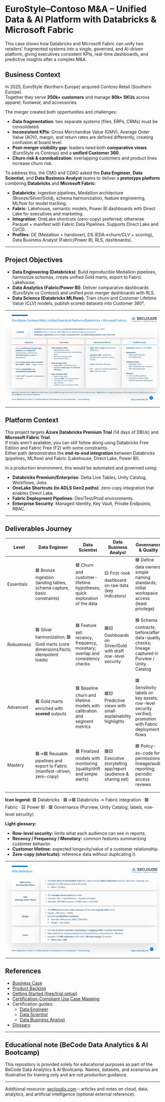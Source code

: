# EuroStyle–Contoso M&A – Unified Data & AI Platform with Databricks & Microsoft Fabric

This case shows how Databricks and Microsoft Fabric can unify two retailers' fragmented systems into a single, governed, and AI-driven platform, giving executives consistent KPIs, real-time dashboards, and predictive insights after a complex M&A.



## Business Context

In 2025, EuroStyle (Northern Europe) acquired Contoso Retail (Southern Europe).  
Together they serve **350k+ customers** and manage **80k+ SKUs** across apparel, footwear, and accessories.  

The merger created both opportunities and challenges:  
- **Data fragmentation**: two separate systems (files, ERPs, CRMs) must be consolidated.  
- **Inconsistent KPIs**: Gross Merchandise Value (GMV), Average Order Value (AOV), margin, and return rates are defined differently, creating confusion at board level.  
- **Post-merger visibility gap**: leaders need both **comparative views** (EuroStyle vs Contoso) and a **unified Customer 360**.  
- **Churn risk & cannibalization**: overlapping customers and product lines increase churn risk.  

To address this, the CMO and CDAO asked the **Data Engineer**, **Data Scientist**, and **Data Business Analyst** teams to deliver a **prototype platform** combining **Databricks** and **Microsoft Fabric**:

- **Databricks**: ingestion pipelines, Medallion architecture (Bronze/Silver/Gold), schema harmonization, feature engineering, MLflow for model tracking.  
- **Fabric**: Lakehouse, semantic models, Power BI dashboards with Direct Lake for executives and marketing.  
 - **Integration**: OneLake shortcuts (zero-copy) preferred; otherwise Parquet + manifest with Fabric Data Pipelines. Supports Direct Lake and CI/CD.
 - **Profiles**: DE (Medallion + handover), DS (EDA→churn/CLV + scoring), Data Business Analyst (Fabric/Power BI, RLS, dashboards).
 

---

## Project Objectives

- **Data Engineering (Databricks)**: Build reproducible Medallion pipelines, harmonize schemas, create unified Gold marts, export to Fabric Lakehouse.  
- **Data Analytics (Fabric/Power BI)**: Deliver comparative dashboards (EuroStyle vs Contoso) and unified post-merger dashboards with RLS.  
- **Data Science (Databricks MLflow)**: Train churn and Customer Lifetime Value (CLV) models, publish scored datasets into Customer 360°.  

---

![picture 8](images/daa5adb827d2fc7487dc37c035199c3f628e68fac93ce5aefcec854f1cca42bd.png)  


---

## Platform Context

This project targets **Azure Databricks Premium Trial** (14 days of DBUs) and **Microsoft Fabric Trial**.  
If trials aren't available, you can still follow along using Databricks Free Edition and Fabric Free (F2) with some constraints.  
Either path demonstrates the **end-to-end integration** between Databricks (pipelines, MLflow) and Fabric (Lakehouse, Direct Lake, Power BI).  

In a production environment, this would be automated and governed using:  
- **Databricks Premium/Enterprise**: Delta Live Tables, Unity Catalog, Workflows, Jobs.  
- **OneLake Shortcuts (to ADLS Gen2 paths)**: zero-copy integration that enables Direct Lake.
- **Fabric Deployment Pipelines**: Dev/Test/Prod environments.  
- **Enterprise Security**: Managed Identity, Key Vault, Private Endpoints, RBAC.  

---

## Deliverables Journey

| Level       | Data Engineer                                                                  | Data Scientist                                                              | Data Business Analyst                                           | Governance & Quality                                                                    | Objective                 | Evidence (examples)                                                                                     |
|-------------|---------------------------------------------------------------------------------|-----------------------------------------------------------------------------|-----------------------------------------------------------------|--------------------------------------------------------------------------------------------------------|---------------------------|---------------------------------------------------------------------------------------------------------|
| Essentials  | 🟥 Bronze ingestion (landing tables, schema capture, basic constraints)        | 🟥 Churn and customer-lifetime hypotheses; quick exploration of the data    | 🟨 First-look dashboard on raw data (key indicators)            | 🟦 Define data owners; simple naming standards; initial workspace access (least privilege)             | First insights            | Bronze table list and schemas; short data-quality note; screenshot of first dashboard; access matrix    |
| Robustness  | 🟥 Silver harmonization; 🟥 Gold marts (core dimensions/facts; idempotent loads) | 🟥 Feature set: recency, frequency, monetary; overlap and consistency checks | 🟩🟨 Dashboards on Silver/Gold with draft row-level security     | 🟦 Schema contracts; before/after data-quality checks; lineage captured in Purview / Unity Catalog     | Reliable reporting        | Schema contract JSON; before/after DQ summary; Purview scan screenshot; "View as" role test; validations |
| Advanced    | 🟥 Gold marts enriched with **scored** outputs                                  | 🟥 Baseline churn and lifetime models with calibration and segment metrics   | 🟩🟨 Predictive views with small explainability highlights       | 🟦 Sensitivity labels on key assets; row-level security verified; promotion with Fabric deployment flows | Predictive insights       | Evaluation charts; metrics file; short explainability image; label screenshot; pipeline run log         |
| Mastery     | 🟥→🟩 Reusable pipelines and export to Fabric (manifest-driven, zero-copy)       | 🟥 Finalized models with monitoring (quality/drift and simple alerts)        | 🟩🟨 Executive storytelling app/report (audience & sharing set) | 🟦 Policy-as-code for permissions; lineage/audit reporting; periodic access reviews                    | Portfolio-ready prototype | Release manifest; pipeline screenshots; published app link; QA checklist; lineage report; audit extract |

**Icon legend:** 🟥 Databricks · 🟥→🟩 Databricks → Fabric integration · 🟩 Fabric · 🟨 Power BI · 🟦 Governance (Purview, Unity Catalog, labels, row-level security)

**Light glossary:**
- **Row-level security:** limits what each audience can see in reports.  
- **Recency / Frequency / Monetary:** common features summarizing customer behavior.  
- **Customer lifetime:** expected longevity/value of a customer relationship.  
- **Zero-copy (shortcuts):** reference data without duplicating it.


---

![picture 5](images/7af569d43b6533c9745fe0f1e39cd23dfe1139d482a5924b550c92d3e489d88b.png)  


---

## References

- [Business Case](./statement/eurostyle-contonso-ma-business-case.md)
- [Product Backlog](./statement/eurostyle-contonso-ma-project-backlog.md)
- [Getting Started (free/trial setup)](./GETTING_STARTED.md)
- [Certification-Compliant Use Case Mapping](./statement/eurostyle-contonso-ma-certification-compliant.md)
- Certification guides:
  - [Data Engineer](./certification/data-engineer-certifications.md)
  - [Data Scientist](./certification/data-scientist-certifications.md)
  - [Data Business Analyst](./certification/data-business-analyst-certifications.md)
- [Glossary](./GLOSSARY.md)





---

## Educational note (BeCode Data Analytics & AI Bootcamp)

This repository is provided solely for educational purposes as part of the BeCode Data Analytics & AI Bootcamp. Names, datasets, and scenarios are illustrative for training only and are not production guidance.

---
 Additional resource: [secloudis.com](https://secloudis.com) – articles and notes on cloud, data, analytics, and artificial intelligence (optional external reference).


